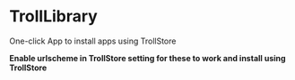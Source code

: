 # TrollLibrary
One-click App to install apps using TrollStore

**Enable urlscheme in TrollStore setting for these to work and install using TrollStore**
